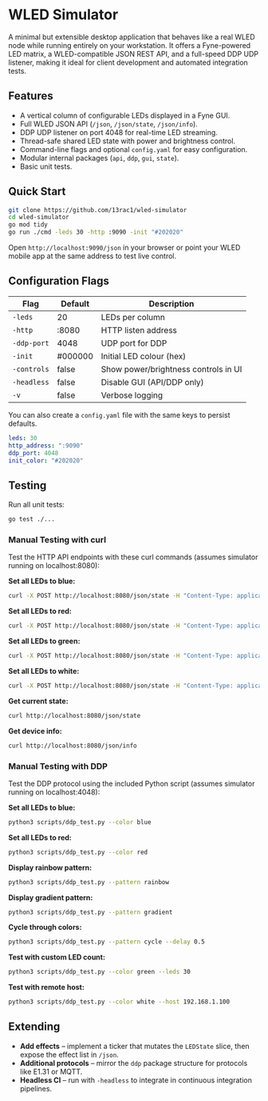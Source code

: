 # WLED Simulator

A minimal but extensible desktop application that behaves like a real WLED node while running entirely on your workstation. It offers a Fyne-powered LED matrix, a WLED-compatible JSON REST API, and a full-speed DDP UDP listener, making it ideal for client development and automated integration tests.

## Features

* A vertical column of configurable LEDs displayed in a Fyne GUI.
* Full WLED JSON API (`/json`, `/json/state`, `/json/info`).
* DDP UDP listener on port 4048 for real-time LED streaming.
* Thread-safe shared LED state with power and brightness control.
* Command-line flags and optional `config.yaml` for easy configuration.
* Modular internal packages (`api`, `ddp`, `gui`, `state`).
* Basic unit tests.

## Quick Start

```bash
git clone https://github.com/13rac1/wled-simulator
cd wled-simulator
go mod tidy
go run ./cmd -leds 30 -http :9090 -init "#202020"
```

Open `http://localhost:9090/json` in your browser or point your WLED mobile app at the same address to test live control.

## Configuration Flags

| Flag        | Default | Description                          |
|-------------|---------|--------------------------------------|
| `-leds`     | 20      | LEDs per column                      |
| `-http`     | :8080   | HTTP listen address                  |
| `-ddp-port` | 4048    | UDP port for DDP                     |
| `-init`     | #000000 | Initial LED colour (hex)             |
| `-controls` | false   | Show power/brightness controls in UI |
| `-headless` | false   | Disable GUI (API/DDP only)           |
| `-v`        | false   | Verbose logging                      |

You can also create a `config.yaml` file with the same keys to persist defaults.

```yaml
leds: 30
http_address: ":9090"
ddp_port: 4048
init_color: "#202020"
```

## Testing

Run all unit tests:

```bash
go test ./...
```

### Manual Testing with curl

Test the HTTP API endpoints with these curl commands (assumes simulator running on localhost:8080):

**Set all LEDs to blue:**
```bash
curl -X POST http://localhost:8080/json/state -H "Content-Type: application/json" -d '{"on":true,"bri":255,"seg":[{"col":[[0,0,255]]}]}'
```

**Set all LEDs to red:**
```bash
curl -X POST http://localhost:8080/json/state -H "Content-Type: application/json" -d '{"seg":[{"col":[[255,0,0]]}]}'
```

**Set all LEDs to green:**
```bash
curl -X POST http://localhost:8080/json/state -H "Content-Type: application/json" -d '{"seg":[{"col":[[0,255,0]]}]}'
```

**Set all LEDs to white:**
```bash
curl -X POST http://localhost:8080/json/state -H "Content-Type: application/json" -d '{"seg":[{"col":[[255,255,255]]}]}'
```

**Get current state:**
```bash
curl http://localhost:8080/json/state
```

**Get device info:**
```bash
curl http://localhost:8080/json/info
```

### Manual Testing with DDP

Test the DDP protocol using the included Python script (assumes simulator running on localhost:4048):

**Set all LEDs to blue:**
```bash
python3 scripts/ddp_test.py --color blue
```

**Set all LEDs to red:**
```bash
python3 scripts/ddp_test.py --color red
```

**Display rainbow pattern:**
```bash
python3 scripts/ddp_test.py --pattern rainbow
```

**Display gradient pattern:**
```bash
python3 scripts/ddp_test.py --pattern gradient
```

**Cycle through colors:**
```bash
python3 scripts/ddp_test.py --pattern cycle --delay 0.5
```

**Test with custom LED count:**
```bash
python3 scripts/ddp_test.py --color green --leds 30
```

**Test with remote host:**
```bash
python3 scripts/ddp_test.py --color white --host 192.168.1.100
```

## Extending

* **Add effects** – implement a ticker that mutates the `LEDState` slice, then expose the effect list in `/json`.
* **Additional protocols** – mirror the `ddp` package structure for protocols like E1.31 or MQTT.
* **Headless CI** – run with `-headless` to integrate in continuous integration pipelines.
